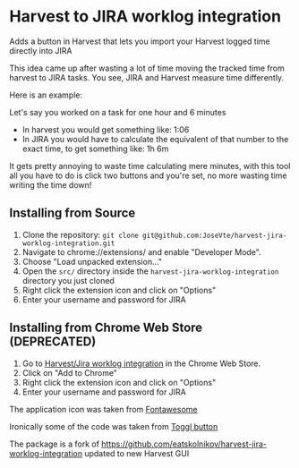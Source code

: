 # Harvest to JIRA worklog integration

Adds a button in Harvest that lets you import your Harvest logged time directly into JIRA

This idea came up after wasting a lot of time moving the tracked time from harvest to JIRA tasks. You see, JIRA and Harvest measure time differently. 

Here is an example:

Let's say you worked on a task for one hour and 6 minutes
- In harvest you would get something like: 1:06
- In JIRA you would have to calculate the equivalent of that number to the exact time, to get something like: 1h 6m

It gets pretty annoying to waste time calculating mere minutes, with this tool all you have to do is click two buttons and you're set, no more wasting time writing the time down!

## Installing from Source

1. Clone the repository: `git clone git@github.com:JoseVte/harvest-jira-worklog-integration.git`
2. Navigate to chrome://extensions/ and enable "Developer Mode".
3. Choose "Load unpacked extension..."
4. Open the `src/` directory inside the `harvest-jira-worklog-integration` directory you just cloned
5. Right click the extension icon and click on "Options"
6. Enter your username and password for JIRA

## Installing from Chrome Web Store **(DEPRECATED)**

1. Go to [Harvest/Jira worklog integration](https://chrome.google.com/webstore/detail/harvestjira-worklog-integ/jnljfejacjncgpphbcpenmfjgdpeaapd) in the Chrome Web Store.
2. Click on "Add to Chrome"
3. Right click the extension icon and click on "Options"
4. Enter your username and password for JIRA

The application icon was taken from [Fontawesome](http://fontawesome.io)

Ironically some of the code was taken from [Toggl button](https://github.com/toggl/toggl-button)

The package is a fork of https://github.com/eatskolnikov/harvest-jira-worklog-integration updated to new Harvest GUI